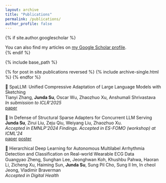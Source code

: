 ```yaml
---
layout: archive
title: "Publications"
permalink: /publications/
author_profile: false
---
```


{% if site.author.googlescholar %}
  <div class="wordwrap">You can also find my articles on <a href="{{site.author.googlescholar}}">my Google Scholar profile</a>.</div>
{% endif %}

{% include base_path %}

{% for post in site.publications reversed %}
  {% include archive-single.html %}
{% endfor %}

📄 SpaLLM: Unified Compressive Adaptation of Large Language Models with Sketching \
Tianyi Zhang, **Junda Su**, Oscar Wu, Zhaozhuo Xu, Anshumali Shrivastava \
*In submission to ICLR'2025* \
[paper](https://arxiv.org/abs/2410.06364)

📄 In Defense of Structural Sparse Adapters for Concurrent LLM Serving \
**Junda Su**, Zirui Liu, Zeju Qiu, Weiyang Liu, Zhaozhuo Xu. \
*Accepted in EMNLP’2024 Findings. Accepted in ES-FOMO (workshop) at ICML’24*  \
[paper](https://openreview.net/forum?id=XmkNjekAOm&noteId=XmkNjekAOm) [poster](https://docs.google.com/presentation/d/1lCfdgmzniGZnQUqzfxjlnWs5GLfbjAf0x6J-sbWrs-I/edit)

📄 Hierarchical Deep Learning for Autonomous Multilabel Arrhythmia Detection and Classiﬁcation on Real-world Wearable ECG Data \
Guangyao Zheng, Sunghan Lee, Jeonghwan Koh, Khushbu Pahwa, Haoran Li, Zicheng Xu, Haiming Sun, **Junda Su**, Sung Pil Cho, Sung Il Im, In cheol Jeong, Vladimir Braverman \
*Accepted in Digital Health*
